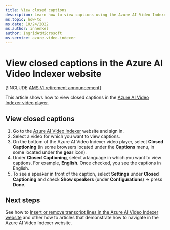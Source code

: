 ```yaml
---
title: View closed captions
description: Learn how to view captions using the Azure AI Video Indexer website.
ms.topic: how-to
ms.date: 10/24/2022
ms.author: inhenkel
author: IngridAtMicrosoft
ms.service: azure-video-indexer
---
```


# View closed captions in the Azure AI Video Indexer website

[!INCLUDE [AMS VI retirement announcement](./includes/important-ams-retirement-avi-announcement.md)]

This article shows how to view closed captions in the [Azure AI Video Indexer video player](https://www.videoindexer.ai).

## View closed captions

1. Go to the [Azure AI Video Indexer](https://www.videoindexer.ai/) website and sign in.
1. Select a video for which you want to view captions.
1. On the bottom of the Azure AI Video Indexer video player, select **Closed Captioning** (in some browsers located under the **Captions** menu, in some located under the **gear** icon).
1. Under **Closed Captioning**, select a language in which you want to view captions. For example, **English**. Once checked, you see the captions in English.
1. To see a speaker in front of the caption, select **Settings** under **Closed Captioning** and check **Show speakers** (under **Configurations**) -> press **Done**.

## Next steps

See how to [Insert or remove transcript lines in the Azure AI Video Indexer website](edit-transcript-lines-portal.md) and other how to articles that demonstrate how to navigate in the Azure AI Video Indexer website.
